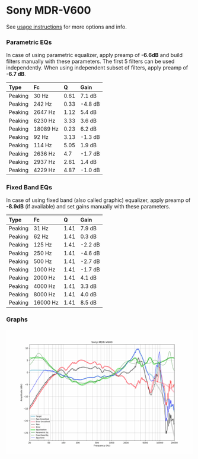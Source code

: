 # Sony MDR-V600
See [usage instructions](https://github.com/jaakkopasanen/AutoEq#usage) for more options and info.

### Parametric EQs
In case of using parametric equalizer, apply preamp of **-6.6dB** and build filters manually
with these parameters. The first 5 filters can be used independently.
When using independent subset of filters, apply preamp of **-6.7 dB**.

| Type    | Fc       |    Q | Gain    |
|:--------|:---------|:-----|:--------|
| Peaking | 30 Hz    | 0.61 | 7.1 dB  |
| Peaking | 242 Hz   | 0.33 | -4.8 dB |
| Peaking | 2647 Hz  | 1.12 | 5.4 dB  |
| Peaking | 6230 Hz  | 3.33 | 3.6 dB  |
| Peaking | 18089 Hz | 0.23 | 6.2 dB  |
| Peaking | 92 Hz    | 3.13 | -1.3 dB |
| Peaking | 114 Hz   | 5.05 | 1.9 dB  |
| Peaking | 2636 Hz  | 4.7  | -1.7 dB |
| Peaking | 2937 Hz  | 2.61 | 1.4 dB  |
| Peaking | 4229 Hz  | 4.87 | -1.0 dB |

### Fixed Band EQs
In case of using fixed band (also called graphic) equalizer, apply preamp of **-8.9dB**
(if available) and set gains manually with these parameters.

| Type    | Fc       |    Q | Gain    |
|:--------|:---------|:-----|:--------|
| Peaking | 31 Hz    | 1.41 | 7.9 dB  |
| Peaking | 62 Hz    | 1.41 | 0.3 dB  |
| Peaking | 125 Hz   | 1.41 | -2.2 dB |
| Peaking | 250 Hz   | 1.41 | -4.6 dB |
| Peaking | 500 Hz   | 1.41 | -2.7 dB |
| Peaking | 1000 Hz  | 1.41 | -1.7 dB |
| Peaking | 2000 Hz  | 1.41 | 4.1 dB  |
| Peaking | 4000 Hz  | 1.41 | 3.3 dB  |
| Peaking | 8000 Hz  | 1.41 | 4.0 dB  |
| Peaking | 16000 Hz | 1.41 | 8.5 dB  |

### Graphs
![](./Sony%20MDR-V600.png)